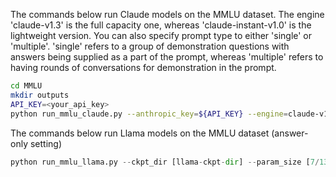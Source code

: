 The commands below run Claude models on the MMLU dataset. 
The engine 'claude-v1.3' is the full capacity one, whereas 'claude-instant-v1.0' is the lightweight version.
You can also specify prompt type to either 'single' or 'multiple'. 'single' refers to a group of demonstration questions with answers being supplied as a part of the prompt, whereas 'multiple' refers to having rounds of conversations for demonstration in the prompt.

```bash
cd MMLU
mkdir outputs
API_KEY=<your_api_key>
python run_mmlu_claude.py --anthropic_key=${API_KEY} --engine=claude-v1.3 --prompt_type='multiple'
```
The commands below run Llama models on the MMLU dataset (answer-only setting)
```python
python run_mmlu_llama.py --ckpt_dir [llama-ckpt-dir] --param_size [7/13/33/65]
```
